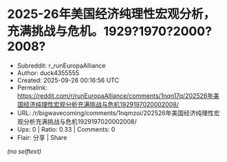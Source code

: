 # 2025-26年美国经济纯理性宏观分析，充满挑战与危机。1929?1970?2000?2008?

- Subreddit: r_runEuropaAlliance
- Author: duck4355555
- Created: 2025-09-26 00:16:56 UTC
- Permalink: https://reddit.com/r/runEuropaAlliance/comments/1nqn17q/202526年美国经济纯理性宏观分析充满挑战与危机1929197020002008/
- URL: /r/bigwavecoming/comments/1nqmzoi/202526年美国经济纯理性宏观分析充满挑战与危机1929197020002008/
- Ups: 0 | Ratio: 0.33 | Comments: 0
- Flair: 分享 | Share

_(no selftext)_
